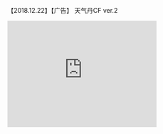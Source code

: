 【2018.12.22】【广告】 天气丹CF ver.2         
<div class="embed-container">
  <iframe
      src="https://video.h5.weibo.cn/1034:4320128020737032/4320128257033048"
      width="335"
      height="240"
      frameborder="0"
      allowfullscreen="">
  </iframe>
</div>
